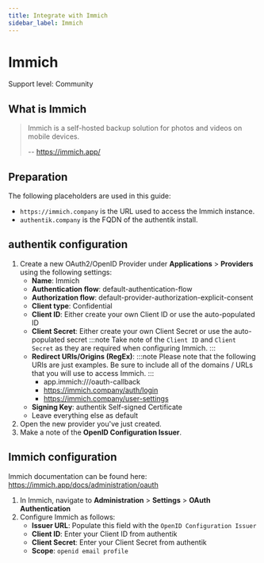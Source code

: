 ```yaml
---
title: Integrate with Immich
sidebar_label: Immich
---
```


# Immich

<span class="badge badge--secondary">Support level: Community</span>

## What is Immich

> Immich is a self-hosted backup solution for photos and videos on mobile devices.
>
> -- https://immich.app/

## Preparation

The following placeholders are used in this guide:

- `https://immich.company` is the URL used to access the Immich instance.
- `authentik.company` is the FQDN of the authentik install.

## authentik configuration

1. Create a new OAuth2/OpenID Provider under **Applications** > **Providers** using the following settings:
    - **Name**: Immich
    - **Authentication flow**: default-authentication-flow
    - **Authorization flow**: default-provider-authorization-explicit-consent
    - **Client type**: Confidential
    - **Client ID**: Either create your own Client ID or use the auto-populated ID
    - **Client Secret**: Either create your own Client Secret or use the auto-populated secret
      :::note
      Take note of the `Client ID` and `Client Secret` as they are required when configuring Immich.
      :::
    - **Redirect URIs/Origins (RegEx)**:
      :::note
      Please note that the following URIs are just examples. Be sure to include all of the domains / URLs that you will use to access Immich.
      :::
        - app.immich:///oauth-callback
        - https://immich.company/auth/login
        - https://immich.company/user-settings
    - **Signing Key**: authentik Self-signed Certificate
    - Leave everything else as default
2. Open the new provider you've just created.
3. Make a note of the **OpenID Configuration Issuer**.

## Immich configuration

Immich documentation can be found here: https://immich.app/docs/administration/oauth

1. In Immich, navigate to **Administration** > **Settings** > **OAuth Authentication**
2. Configure Immich as follows:
    - **Issuer URL**: Populate this field with the `OpenID Configuration Issuer`
    - **Client ID**: Enter your Client ID from authentik
    - **Client Secret**: Enter your Client Secret from authentik
    - **Scope**: `openid email profile`
